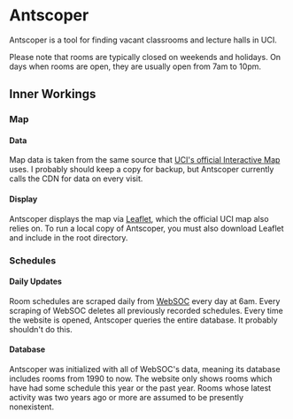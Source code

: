 # Antscoper
Antscoper is a tool for finding vacant classrooms and lecture halls in UCI.

Please note that rooms are typically closed on weekends and holidays. On days when rooms are open, they are usually open from 7am to 10pm.  

## Inner Workings
### Map
#### Data
Map data is taken from the same source that [UCI's official Interactive Map](https://map.uci.edu) uses.
I probably should keep a copy for backup, but Antscoper currently calls the CDN for data on every visit.
#### Display
Antscoper displays the map via [Leaflet](https://leafletjs.com/), which the official UCI map also relies on.
To run a local copy of Antscoper, you must also download Leaflet and include in the root directory.
### Schedules
#### Daily Updates
Room schedules are scraped daily from [WebSOC](https://www.reg.uci.edu/perl/WebSoc) every day at 6am.
Every scraping of WebSOC deletes all previously recorded schedules.
Every time the website is opened, Antscoper queries the entire database. It probably shouldn't do this.
#### Database
Antscoper was initialized with all of WebSOC's data, meaning its database includes rooms from 1990 to now.
The website only shows rooms which have had some schedule this year or the past year.
Rooms whose latest activity was two years ago or more are assumed to be presently nonexistent.
